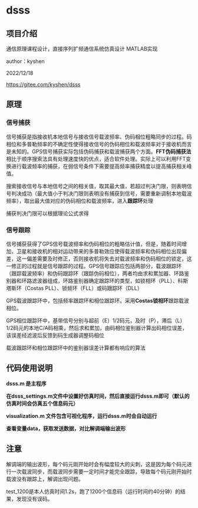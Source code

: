 # dsss

## 项目介绍
通信原理课程设计，直接序列扩频通信系统仿真设计
MATLAB实现

author：kyshen

2022/12/18

https://gitee.com/kyshen/dsss



## 原理

### 信号捕获

信号捕获是指接收机本地信号与接收信号载波频率、伪码相位粗略同步的过程。码相位和多普勒频率的不确定性使得接收信号的伪码相位和载波频率对于接收机而言是未知的。GPS信号捕获实际包括伪码捕获和载波捕获两个方面。**FFT伪码捕获法**相比于顺序搜索法具有处理速度快的优点，适合软件处理。实际上可以利用FFT变换进行载波频率的捕获，在弱信号条件下需要提高频率捕获精度以提高捕获相关峰值。

搜索接收信号与本地信号之间的相关值，取其最大值，若超过判决门限，则表明信号判决成功（最大值小于判决门限则表明没有捕获到信号，需要重新调制本地载波频率），取出最大值对应的伪码相位和载波频率，进入**跟踪环**处理

捕获判决门限可以根据理论公式求得

### 信号跟踪

信号捕获获得了GPS信号载波频率和伪码相位的粗略估计值，但是，随着时间增加，卫星和接收机的相对运动带来的多普勒效应使得载波频率和伪码相位出现偏差，这一偏差需要及时修正，否则接收机将失去对载波频率和伪码相位的锁定，这一修正的过程就是信号跟踪的过程。GPS信号跟踪应包括两部分，载波跟踪环（跟踪载波频率）和伪码跟踪环（跟踪伪码相位），两者均由求和累加器、环路鉴别器和环路滤波器组成，环路鉴别器确定跟踪环的类型，如锁相环（PLL）、科斯塔斯环（Costas PLL）、锁频环（FLL）或码跟踪环（DLL）

GPS载波跟踪环中，包括频率跟踪环和相位跟踪环。采用**Costas锁相环**跟踪载波相位。

GPS相位跟踪环中，基带信号分别与超前（E）1/2码元，及时（P），滞后（L）1/2码元的本地C/A码相乘，然后求和累加，由码相位鉴别器计算出码相位误差，该误差经滤波后反馈到码生成器调整码相位

载波跟踪环和相位跟踪环中的鉴别器误差计算都有响应的算法

## 代码使用说明

**dsss.m 是主程序**

**在dsss_settings.m文件中设置好仿真时间，然后直接运行dsss.m即可（默认的仿真时间会仿真五个信息码元）**

**visualization.m 文件包含可视化程序，运行dsss.m时会自动运行**

**查看变量data，获取发送数据，对比解调端输出波形**



## 注意

解调端的输出波形，每个码元刚开始时会有幅度较大的尖刺，这是因为每个码元进行一次载波同步，而载波同步需要一定时间才能完全跟踪，导致每个码元刚开始时载波没有跟踪上，解调出现问题。

test_1200是本人仿真时间1.2s，跑了1200个信息码（运行时间约40分钟）的结果，发现没有误码。
